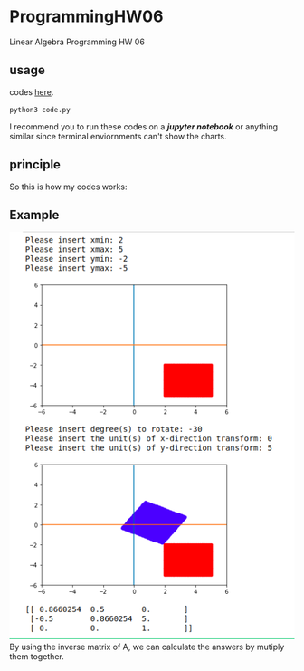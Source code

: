 # ProgrammingHW06

Linear Algebra Programming HW 06

## usage

codes [here](https://github.com/dark9ive/Linear_Algebra-HW/blob/master/week09/programmingHW/code.py).

```
python3 code.py
```

I recommend you to run these codes on a ___jupyter notebook___ or anything similar since terminal enviornments can't show the charts.  

## principle

So this is how my codes works:  



## Example
<img src=https://github.com/dark9ive/Linear_Algebra-HW/blob/master/week09/programmingHW/pics/Myexample.png >
By using the inverse matrix of A, we can calculate the answers by mutiply them together.

